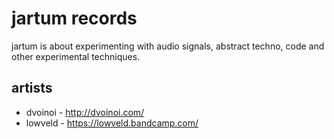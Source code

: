 # jartum records

jartum is about experimenting with audio signals, abstract techno, code and other experimental techniques.

## artists
* dvoinoi - http://dvoinoi.com/
* lowveld - https://lowveld.bandcamp.com/



